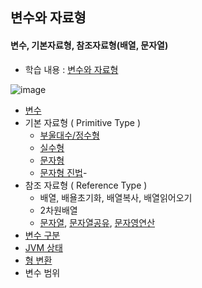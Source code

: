 ## 변수와 자료형
#### 변수, 기본자료형, 참조자료형(배열, 문자열)
* 학습 내용 : [변수와 자료형](https://github.com/hyomee/JAVA_EDU/blob/main/Variable/JAVA_변수자료형.pdf)

![image](https://user-images.githubusercontent.com/11780795/151712351-b07c64c5-c0d4-43af-88bd-7d655efc0f95.png)

* [변수](https://github.com/hyomee/JAVA_EDU/blob/main/Variable/src/com/javavariable/DeclaredVariable.java)
* 기본 자료형 ( Primitive Type )
  * [부울대수/정수형](https://github.com/hyomee/JAVA_EDU/blob/main/Variable/src/com/javavariable/PrimitiveTypeBooleanNumeric.java)
  * [실수형](https://github.com/hyomee/JAVA_EDU/blob/main/Variable/src/com/javavariable/PrimitiveFloat.java)
  * [문자형](https://github.com/hyomee/JAVA_EDU/blob/main/Variable/src/com/javavariable/PrimitiveChar.java)
  * [문자형 진법](https://github.com/hyomee/JAVA_EDU/blob/main/Variable/src/com/javavariable/DecimalConversion.java)- 
* 참조 자료형 ( Reference Type )
  * 배열, 배욜초기화, 배열복사, 배열읽어오기
  * 2차원배열
  * [문자열](https://github.com/hyomee/JAVA_EDU/blob/main/Variable/src/com/javavariable/string/StringOperation.java), 
    [문자열공유](https://github.com/hyomee/JAVA_EDU/blob/main/Variable/src/com/javavariable/string/StringSharing.java), 
    [문자영연산](https://github.com/hyomee/JAVA_EDU/blob/main/Variable/src/com/javavariable/string/StringCopy.java)
* [변수 구분](https://github.com/hyomee/JAVA_EDU/blob/main/Variable/src/com/javavariable/InitVariable.java)
* [JVM 상태](https://github.com/hyomee/JAVA_EDU/blob/main/Variable/src/com/javavariable/JvmVariableCycle.java)
* [형 변환](https://github.com/hyomee/JAVA_EDU/blob/main/Variable/src/com/javavariable/TypeCasting.java)
*  변수 범위


